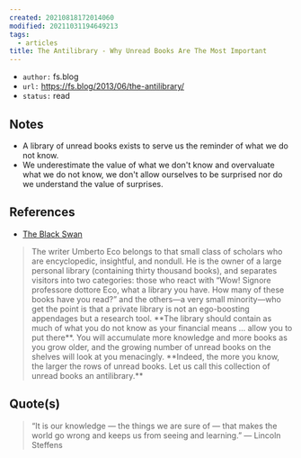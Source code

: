 ```yaml
---
created: 20210818172014060
modified: 20211031194649213
tags:
  - articles
title: The Antilibrary - Why Unread Books Are The Most Important
---
```


- `author:` fs.blog
- `url:` https://fs.blog/2013/06/the-antilibrary/
- `status:` read

## Notes

- A library of unread books exists to serve us the reminder of what we do not know.
- We underestimate the value of what we don't know and overvaluate what we do not know, we don't allow ourselves to be surprised nor do we understand the value of surprises.

## References

- [The Black Swan](#The%20Black%20Swan)

> The writer Umberto Eco belongs to that small class of scholars who are encyclopedic, insightful, and nondull. He is the owner of a large personal library (containing thirty thousand books), and separates visitors into two categories: those who react with “Wow\! Signore professore dottore Eco, what a library you have. How many of these books have you read?” and the others—a very small minority—who get the point is that a private library is not an ego-boosting appendages but a research tool. \*\*The library should contain as much of what you do not know as your financial means … allow you to put there\*\*. You will accumulate more knowledge and more books as you grow older, and the growing number of unread books on the shelves will look at you menacingly. \*\*Indeed, the more you know, the larger the rows of unread books. Let us call this collection of unread books an antilibrary.\*\*

## Quote(s)

> “It is our knowledge — the things we are sure of — that makes the world go wrong and keeps us from seeing and learning.” — Lincoln Steffens
